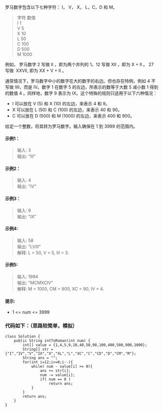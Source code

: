 罗马数字包含以下七种字符： I， V， X， L，C，D 和 M。

> 字符          数值  
I             1  
V             5  
X             10  
L             50  
C             100  
D             500  
M             1000  

例如， 罗马数字 2 写做 II ，即为两个并列的 1。12 写做 XII ，即为 X + II 。 27 写做  XXVII, 即为 XX + V + II 。

通常情况下，罗马数字中小的数字在大的数字的右边。但也存在特例，例如 4 不写做 IIII，而是 IV。数字 1 在数字 5 的左边，所表示的数等于大数 5 减小数 1 得到的数值 4 。同样地，数字 9 表示为 IX。这个特殊的规则只适用于以下六种情况：
* I 可以放在 V (5) 和 X (10) 的左边，来表示 4 和 9。
* X 可以放在 L (50) 和 C (100) 的左边，来表示 40 和 90。
* C 可以放在 D (500) 和 M (1000) 的左边，来表示 400 和 900。

给定一个整数，将其转为罗马数字。输入确保在 1 到 3999 的范围内。

#### 示例1：
> 输入: 3  
输出: "III"

#### 示例2：
> 输入: 4  
输出: "IV"

#### 示例3：
> 输入: 9  
输出: "IX"

#### 示例4:
> 输入: 58  
输出: "LVIII"  
解释: L = 50, V = 5, III = 3.

#### 示例5:
> 输入: 1994  
输出: "MCMXCIV"  
解释: M = 1000, CM = 900, XC = 90, IV = 4.

#### 提示:
* 1 <= num <= 3999

### 代码如下：（思路较简单，模拟）
```
class Solution {
    public String intToRoman(int num) {
        int[] value = {1,4,5,9,10,40,50,90,100,400,500,900,1000};
        String[] str = {"I","IV","V","IX","X","XL","L","XC","C","CD","D","CM","M"};
        String ans = "";
        for(int i=12;i>=0;i--){
            while( num - value[i] >= 0){
                ans += str[i];
                num -= value[i];
                if( num == 0 )
                    return ans;
            }
        }
        return ans;
    }
}
```
